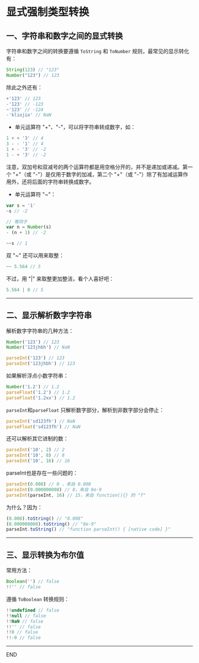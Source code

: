 # 显式强制类型转换

## 一、字符串和数字之间的显式转换
字符串和数字之间的转换要遵循 `ToString` 和 `ToNumber` 规则，最常见的显示转化有：
```js
String(123) // "123"
Number("123") // 123
```
除此之外还有：
```js
+'123' // 123
-'123' // -123
~'123' // -124
-'kliojio' // NaN
```
- 单元运算符 "+"、"-"，可以将字符串转成数字，如：
```js
1 + + '3' // 4
3 - - '1' // 4
1 + - '3' // -2
1 - + '3' // -2
```
注意，双加号和双减号的两个运算符都是用空格分开的，并不是递加或递减。第一个 "+"（或 "-"）是仅用于数字的加减，第二个 "+"（或 "-"）除了有加减运算作用外，还将后面的字符串转换成数字。

- 单元运算符 "~"：
```js
var s = '1'
~s // -2

// 等同于
var n = Number(s)
- (n + 1) // -2

~~s // 1
```
双 "~" 还可以用来取整：
```js
~~ 5.564 // 5
```
不过，用 "|" 来取整更加整洁，看个人喜好吧：
```js
5.564 | 0 // 5
```

***

## 二、显示解析数字字符串
解析数字字符串的几种方法：
```js
Number('123') // 123
Number('123jhbh') // NaN

parseInt('123') // 123
parseInt('123jhbh') // 123
```
如果解析浮点小数字符串：
```js
Number('1.2') // 1.2
parseFloat('1.2') // 1.2
parseFloat('1.2xx') // 1.2
```
`parseInt`和`parseFloat` 只解析数字部分，解析到非数字部分会停止：
```js
parseInt('sd123fh') // NaN
parseFloat('sd123fh') // NaN
```
还可以解析其它进制的数：
```js
parseInt('10', 2) // 2
parseInt('10', 8) // 8
parseInt('10', 16) // 16
```
parseInt也是存在一些问题的：
```js
parseInt(0.008) // 0 ，来自 0.008
parseInt(0.000000008) // 8，来自 8e-9
parseInt(parseInt, 16) // 15，来自 function(){} 的 "f"
```
为什么？因为：
```js
(0.008).toString() // "0.008"
(0.000000008).toString() // "8e-9"
parseInt.toString() // "function parseInt() { [native code] }"
```

***

## 三、显示转换为布尔值
常用方法：
```js
Boolean('') // false
!!'' // false
```
遵循 `ToBoolean` 转换规则：
```js
!!undefined // false
!!null // false
!!NaN // false
!!'' // false
!!0 // false
!!-0 // false
```

***

END